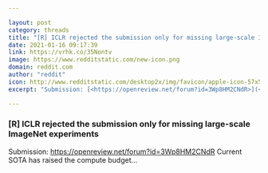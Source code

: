 ```yaml
---

layout: post
category: threads
title: "[R] ICLR rejected the submission only for missing large-scale ImageNet experiments"
date: 2021-01-16 09:17:39
link: https://vrhk.co/35Nontv
image: https://www.redditstatic.com/new-icon.png
domain: reddit.com
author: "reddit"
icon: http://www.redditstatic.com/desktop2x/img/favicon/apple-icon-57x57.png
excerpt: "Submission: [<https://openreview.net/forum?id=3Wp8HM2CNdR>](<https://openreview.net/forum?id=3Wp8HM2CNdR>) Current SOTA has raised the compute budget..."

---
```


### [R] ICLR rejected the submission only for missing large-scale ImageNet experiments

Submission: [<https://openreview.net/forum?id=3Wp8HM2CNdR>](<https://openreview.net/forum?id=3Wp8HM2CNdR>) Current SOTA has raised the compute budget...